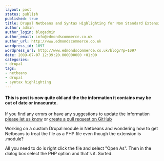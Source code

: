 ```yaml
---
layout: post
status: publish
published: true
title: Drupal Netbeans and Syntax Highlighting for Non Standard Extensions
author: admin
author_login: blogadmin
author_email: info@edmondscommerce.co.uk
author_url: http://www.edmondscommerce.co.uk
wordpress_id: 1097
wordpress_url: http://www.edmondscommerce.co.uk/blog/?p=1097
date: 2009-07-07 12:39:20.000000000 +01:00
categories:
- drupal
tags:
- netbeans
- drupal
- syntax highlighting
---
```

<div class="oldpost"><h4>This is post is now quite old and the the information it contains may be out of date or innacurate.</h4>
<p>
If you find any errors or have any suggestions to update the information <a href="http://edmondscommerce.github.io/contact-us/index.html">please let us know</a>
or <a href="https://github.com/edmondscommerce/edmondscommerce.github.io">create a pull request on GitHub</a>
</p>
</div>
Working on a custom Drupal module in Netbeans and wondering how to get Netbeans to treat the file as a PHP file even though the extension is .module?

All you need to do is right click the file and select "Open As". Then in the dialog box select the PHP option and that's it. Sorted.
